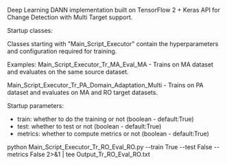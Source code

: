 Deep Learning DANN implementation built on TensorFlow 2 + Keras API for Change Detection with Multi Target support.

Startup classes:

Classes starting with "Main_Script_Executor" contain the hyperparameters and configuration required for training.

Examples:
Main_Script_Executor_Tr_MA_Eval_MA - Trains on MA dataset and evaluates on the same source dataset.

Main_Script_Executor_Tr_PA_Domain_Adaptation_Multi - Trains on PA dataset and evaluates on MA and RO target datasets.


Startup parameters:
- train: whether to do the training or not (boolean - default:True)
- test: whether to test or not (boolean - default:True)
- metrics: whether to compute metrics or not (boolean - default:True)

python Main_Script_Executor_Tr_RO_Eval_RO.py --train True --test False --metrics False 2>&1 | tee Output_Tr_RO_Eval_RO.txt
